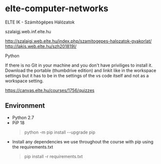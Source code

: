 # elte-computer-networks

ELTE IK - Számítógépes Hálózatok

szalaigj.web.inf.elte.hu

http://szalaigj.web.elte.hu/index.php/szamitogepes-halozatok-gyakorlat/
http://lakis.web.elte.hu/szh201819I/

Python

If there is no Git in your machine and you don't have priviliges to install it. Download the portable (thumbdrive edition) and linkit like in the workspace settings but it has to be in the settings of the vs code itself and not as a workspace setting.

https://canvas.elte.hu/courses/1756/quizzes

## Environment

- Python 2.7
- PiP 18
  > python -m pip install --upgrade pip
- Install any dependencies we use throughout the course with pip using the requirements.txt
  > pip install -r requirements.txt
